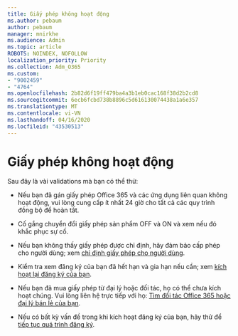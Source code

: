 ```yaml
---
title: Giấy phép không hoạt động
ms.author: pebaum
author: pebaum
manager: mnirkhe
ms.audience: Admin
ms.topic: article
ROBOTS: NOINDEX, NOFOLLOW
localization_priority: Priority
ms.collection: Adm_O365
ms.custom:
- "9002459"
- "4764"
ms.openlocfilehash: 2b82d6f19ff479ba4a3b1eb0cac168f38d2b2cd8
ms.sourcegitcommit: 6ecb6fcbd738b8896c5d616130074438a1a6e357
ms.translationtype: MT
ms.contentlocale: vi-VN
ms.lasthandoff: 04/16/2020
ms.locfileid: "43530513"
---
```

# <a name="license-not-working"></a>Giấy phép không hoạt động

Sau đây là vài validations mà bạn có thể thử:

- Nếu bạn đã gán giấy phép Office 365 và các ứng dụng liên quan không hoạt động, vui lòng cung cấp ít nhất 24 giờ cho tất cả các quy trình đồng bộ để hoàn tất. 

- Cố gắng chuyển đổi giấy phép sản phẩm OFF và ON và xem nếu đó khắc phục sự cố. 

- Nếu bạn không thấy giấy phép được chỉ định, hãy đảm bảo cấp phép cho người dùng; xem [chỉ định giấy phép cho người dùng](https://docs.microsoft.com/en-us/microsoft-365/admin/manage/assign-licenses-to-users?view=o365-worldwide).

- Kiểm tra xem đăng ký của bạn đã hết hạn và gia hạn nếu cần; xem [kích hoạt lại đăng ký của bạn](https://docs.microsoft.com/alchemyinsights/reactivate-your-subscription). 

- Nếu bạn đã mua giấy phép từ đại lý hoặc đối tác, họ có thể chưa kích hoạt chúng. Vui lòng liên hệ trực tiếp với họ: [Tìm đối tác Office 365 hoặc đại lý bán lẻ của bạn](https://docs.microsoft.com//microsoft-365/admin/manage/find-your-partner-or-reseller).

- Nếu có bất kỳ vấn đề trong khi kích hoạt đăng ký của bạn, hãy thử để [tiếp tục quá trình đăng ký](https://go.microsoft.com/fwlink/?linkid=2126800).
